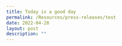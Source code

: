 ```yaml
---
title: Today is a good day
permalink: /Resources/press-releases/test
date: 2022-04-28
layout: post
description: ""
---
```


